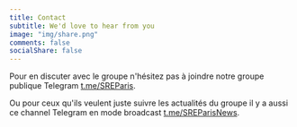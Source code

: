 ```yaml
---
title: Contact
subtitle: We'd love to hear from you
image: "img/share.png"
comments: false
socialShare: false
---
```


Pour en discuter avec le groupe n'hésitez pas à joindre notre groupe publique Telegram [t.me/SREParis](https://t.me/SREParis).

Ou pour ceux qu'ils veulent juste suivre les actualités du groupe il y a aussi ce channel Telegram en mode broadcast [t.me/SREParisNews](https://t.me/SREParisNews).
